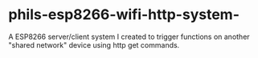 # phils-esp8266-wifi-http-system-
A ESP8266 server/client system I created to trigger functions on another "shared network" device using http get commands. 
